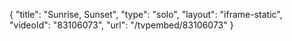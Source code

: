 {
    "title": "Sunrise, Sunset",
    "type": "solo",
    "layout": "iframe-static",
    "videoId": "83106073",
    "url": "\/tvpembed\/83106073"
}